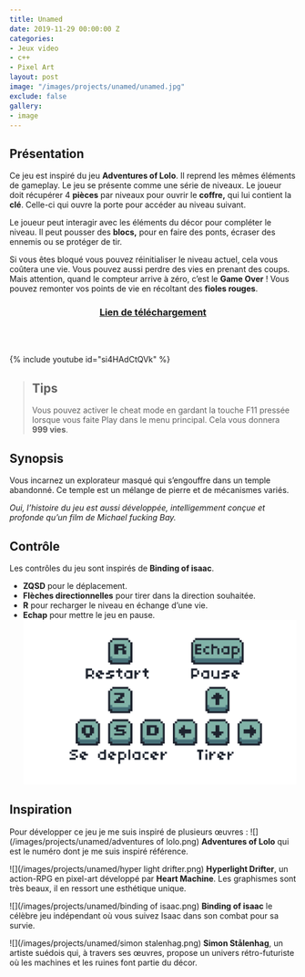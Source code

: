 ```yaml
---
title: Unamed
date: 2019-11-29 00:00:00 Z
categories:
- Jeux video
- c++
- Pixel Art
layout: post
image: "/images/projects/unamed/unamed.jpg"
exclude: false
gallery:
- image
---
```




## Présentation
Ce jeu est inspiré du jeu **Adventures of Lolo**. Il reprend les mêmes éléments de gameplay. Le jeu se présente comme une série de niveaux. Le joueur doit récupérer 4 **pièces** par niveaux pour ouvrir le **coffre,** qui lui contient la **clé**. Celle-ci qui ouvre la porte pour accéder au niveau suivant.

Le joueur peut interagir avec les éléments du décor pour compléter le niveau. Il peut pousser des **blocs,** pour en faire des ponts, écraser des ennemis ou se protéger de tir.

Si vous êtes bloqué vous pouvez réinitialiser le niveau actuel, cela vous coûtera une vie. Vous pouvez aussi perdre des vies en prenant des coups. Mais attention, quand le compteur arrive à zéro, c’est le **Game Over** ! Vous pouvez remonter vos points de vie en récoltant des **fioles rouges**.

<h3 style="text-align:center;"><a href="https://itsbaptiste.itch.io/unamed"><strong> Lien de téléchargement</strong></a></h3>
<br>
<br>


{% include youtube id="si4HAdCtQVk" %}

> ## Tips
> Vous pouvez activer le cheat mode en gardant la touche F11 pressée lorsque vous faite Play dans le menu principal. Cela vous donnera **999 vies**.


## Synopsis
Vous incarnez un explorateur masqué qui s’engouffre dans un temple abandonné. Ce temple est un mélange de pierre et de mécanismes variés. 

_Oui, l’histoire du jeu est aussi développée, intelligemment conçue et profonde qu’un film de Michael fucking Bay._ 

## Contrôle
Les contrôles du jeu sont inspirés de **Binding of isaac**.
* **ZQSD** pour le déplacement.
* **Flèches directionnelles** pour tirer dans la direction souhaitée.
* **R** pour recharger le niveau en échange d’une vie.
* **Echap** pour mettre le jeu en pause.<br>
![](/images/projects/unamed/clavier.png)

## Inspiration
Pour développer ce jeu je me suis inspiré de plusieurs œuvres :
![](/images/projects/unamed/adventures of lolo.png)
**Adventures of Lolo** qui est le numéro dont je me suis inspiré référence.

![](/images/projects/unamed/hyper light drifter.png)
**Hyperlight Drifter**, un action-RPG en pixel-art développé par **Heart Machine**. Les graphismes sont très beaux, il en ressort une esthétique unique.

![](/images/projects/unamed/binding of isaac.png)
**Binding of isaac** le célèbre jeu indépendant où vous suivez Isaac dans son combat pour sa survie.

![](/images/projects/unamed/simon stalenhag.png)
**Simon Stålenhag**, un artiste suédois qui, à travers ses œuvres, propose un univers rétro-futuriste où les machines et les ruines font partie du décor.
